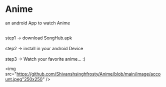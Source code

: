# Anime
 an android App to watch Anime

<br>step1 -> download SongHub.apk <br/>
<br>step2 -> install in your android Device <br/>
<br>step3 -> Watch your favorite anime... :) <br/>

<img src="https://github.com/Shivanshsinghfrosty/Anime/blob/main/image/account.jpeg"250x250" />
